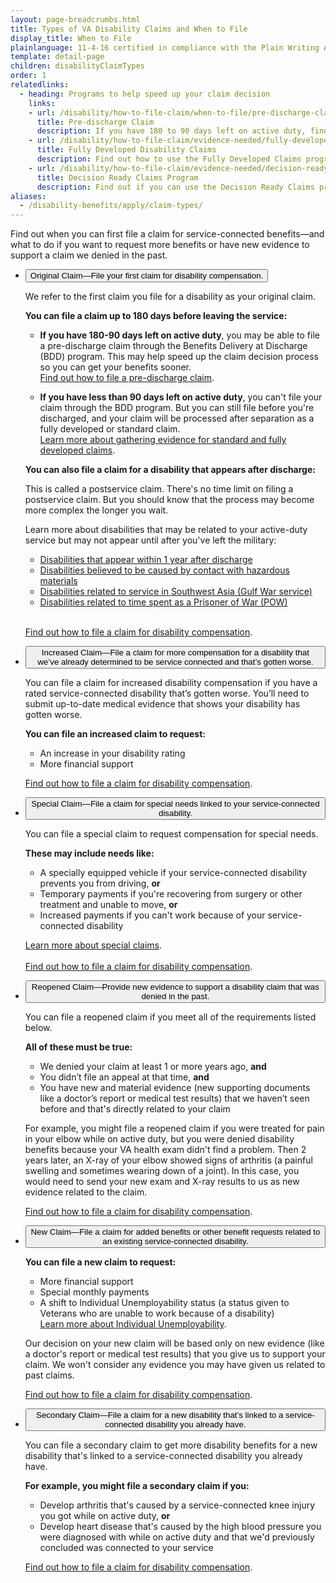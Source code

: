 ```yaml
---
layout: page-breadcrumbs.html
title: Types of VA Disability Claims and When to File
display_title: When to File
plainlanguage: 11-4-16 certified in compliance with the Plain Writing Act
template: detail-page
children: disabilityClaimTypes
order: 1
relatedlinks:
  - heading: Programs to help speed up your claim decision
    links:
    - url: /disability/how-to-file-claim/when-to-file/pre-discharge-claim/
      title: Pre-discharge Claim
      description: If you have 180 to 90 days left on active duty, find out how to file a disability claim through the Benefits Delivery at Discharge (BDD) program to get your benefits sooner.
    - url: /disability/how-to-file-claim/evidence-needed/fully-developed-claims/
      title: Fully Developed Disability Claims
      description: Find out how to use the Fully Developed Claims program to get a faster decision on your disability benefits claim by submitting your evidence (supporting documents) along with your claim.
    - url: /disability/how-to-file-claim/evidence-needed/decision-ready-claims/
      title: Decision Ready Claims Program
      description: Find out if you can use the Decision Ready Claims program to get a decision on your claim in 30 days or less by working with an accredited Veterans Service Organization (VSO).      
aliases:
  - /disability-benefits/apply/claim-types/
---
```


<div class="va-introtext">

Find out when you can first file a claim for service-connected benefits—and what to do if you want to request more benefits or have new evidence to support a claim we denied in the past.

</div>

<ul class="usa-accordion" aria-multiselectable="true">
<li>
<button class="usa-button-unstyled usa-accordion-button" aria-controls="claim-active-duty">Original Claim—File your first claim for disability compensation.</button>
<div id="claim-active-duty" class="usa-accordion-content"> 

We refer to the first claim you file for a disability as your original claim.

**You can file a claim up to 180 days before leaving the service:**

- **If you have 180-90 days left on active duty**, you may be able to file a pre-discharge claim through the Benefits Delivery at Discharge (BDD) program. This may help speed up the claim decision process so you can get your benefits sooner.<br>
[Find out how to file a pre-discharge claim](/disability/how-to-file-claim/when-to-file/pre-discharge-claim/).

- **If you have less than 90 days left on active duty**, you can't file your claim through the BDD program. But you can still file before you're discharged, and your claim will be processed after separation as a fully developed or standard claim.<br>
[Learn more about gathering evidence for standard and fully developed claims](/disability/how-to-file-claim/evidence-needed/).

**You can also file a claim for a disability that appears after discharge:**

This is called a postservice claim. There's no time limit on filing a postservice claim. But you should know that the process may become more complex the longer you wait.

Learn more about disabilities that may be related to your active-duty service but may not appear until after you've left the military:</br>
  - [Disabilities that appear within 1 year after discharge](/disability/eligibility/illnesses-within-one-year-of-discharge/)</br>
  - [Disabilities believed to be caused by contact with hazardous materials](/disability/eligibility/hazardous-materials-exposure/)</br>
  - [Disabilities related to service in Southwest Asia (Gulf War service)](/disability/eligibility/hazardous-materials-exposure/gulf-war-illness-southwest-asia/)</br>
  - [Disabilities related to time spent as a Prisoner of War (POW)](/disability/eligibility/former-pows/)

<br>

[Find out how to file a claim for disability compensation](/disability/how-to-file-claim/).

</div>
</li>

<li>
<button class="usa-button-unstyled usa-accordion-button" aria-controls="claim-increased">Increased Claim—File a claim for more compensation for a disability that we’ve already determined to be service connected and that’s gotten worse.</button>
<div id="claim-increased" class="usa-accordion-content">

You can file a claim for increased disability compensation if you have a rated service-connected disability that’s gotten worse. You’ll need to submit up-to-date medical evidence that shows your disability has gotten worse. 

**You can file an increased claim to request:**
- An increase in your disability rating
- More financial support

[Find out how to file a claim for disability compensation](/disability/how-to-file-claim/).

</div>
</li>

<li>
<button class="usa-button-unstyled usa-accordion-button" aria-controls="claim-special">Special Claim—File a claim for special needs linked to your service-connected disability.</button>
<div id="claim-special" class="usa-accordion-content">

You can file a special claim to request compensation for special needs. 

**These may include needs like:**
- A specially equipped vehicle if your service-connected disability prevents you from driving, **or**
- Temporary payments if you're recovering from surgery or other treatment and unable to move, **or**
- Increased payments if you can't work because of your service-connected disability

[Learn more about special claims](/disability/eligibility/special-claims/).<br>
<br>
[Find out how to file a claim for disability compensation](/disability/how-to-file-claim/).

</div>
</li>
<li>
<button class="usa-button-unstyled usa-accordion-button" aria-controls="claim-new-evidence">Reopened Claim—Provide new evidence to support a disability claim that was denied in the past.</button>
<div id="claim-new-evidence" class="usa-accordion-content">

You can file a reopened claim if you meet all of the requirements listed below.

**All of these must be true:**
- We denied your claim at least 1 or more years ago, **and**
- You didn’t file an appeal at that time, **and**
- You have new and material evidence (new supporting documents like a doctor’s report or medical test results) that we haven’t seen before and that's directly related to your claim

For example, you might file a reopened claim if you were treated for pain in your elbow while on active duty, but you were denied disability benefits because your VA health exam didn't find a problem. Then 2 years later, an X-ray of your elbow showed signs of arthritis (a painful swelling and sometimes wearing down of a joint). In this case, you would need to send your new exam and X-ray results to us as new evidence related to the claim.<br>

[Find out how to file a claim for disability compensation](/disability/how-to-file-claim/).

</div>
</li>
<li>
<button class="usa-button-unstyled usa-accordion-button" aria-controls="claim-more-benefits">New Claim—File a claim for added benefits or other benefit requests related to an existing service-connected disability.</button>
<div id="claim-more-benefits" class="usa-accordion-content">

**You can file a new claim to request:**
- More financial support
- Special monthly payments
- A shift to Individual Unemployability status (a status given to Veterans who are unable to work because of a disability)<br>
[Learn more about Individual Unemployability](/disability/eligibility/special-claims/unemployability/).

Our decision on your new claim will be based only on new evidence (like a doctor's report or medical test results) that you give us to support your claim. We won't consider any evidence you may have given us related to past claims.

[Find out how to file a claim for disability compensation](/disability/how-to-file-claim/).

</div>
</li>
<li>
<button class="usa-button-unstyled usa-accordion-button" aria-controls="claim-secondary">Secondary Claim—File a claim for a new disability that’s linked to a service-connected disability you already have.</button>
<div id="claim-secondary" class="usa-accordion-content">

You can file a secondary claim to get more disability benefits for a new disability that's linked to a service-connected disability you already have.

**For example, you might file a secondary claim if you:**
- Develop arthritis that's caused by a service-connected knee injury you got while on active duty, **or**
- Develop heart disease that's caused by the high blood pressure you were diagnosed with while on active duty and that we'd previously concluded was connected to your service

[Find out how to file a claim for disability compensation](/disability/how-to-file-claim/).

</div>
</li>
</ul>
